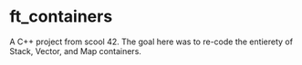 # ft_containers

A C++ project from scool 42. The goal here was to re-code the entierety of Stack, Vector, and Map containers.  
